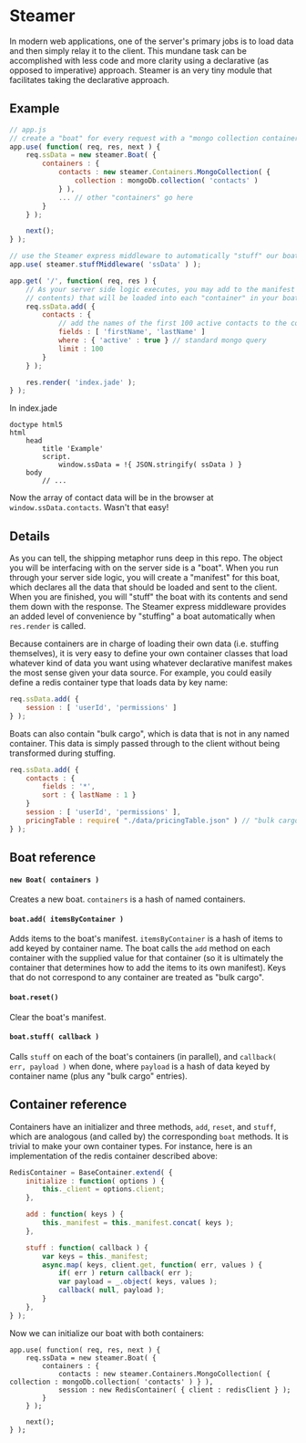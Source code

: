 
# Steamer

In modern web applications, one of the server's primary jobs is to load data and then simply relay it to the client. This mundane task can be accomplished with less code and more clarity using a declarative (as opposed to imperative) approach. Steamer is an very tiny module that facilitates taking the declarative approach.

## Example

```javascript
// app.js
// create a "boat" for every request with a "mongo collection container" named 'contacts'
app.use( function( req, res, next ) {
	req.ssData = new steamer.Boat( {
		containers : {
			contacts : new steamer.Containers.MongoCollection( {
				collection : mongoDb.collection( 'contacts' )
			} ),
			... // other "containers" go here
		}
	} );

	next();
} );

// use the Steamer express middleware to automatically "stuff" our boat when we are done (optional)
app.use( steamer.stuffMiddleware( 'ssData' ) );

app.get( '/', function( req, res ) {
	// As your server side logic executes, you may add to the manifest (i.e. list of 
	// contents) that will be loaded into each "container" in your boat.
	req.ssData.add( {
		contacts : {
			// add the names of the first 100 active contacts to the contact container's manifest
			fields : [ 'firstName', 'lastName' ]
			where : { 'active' : true } // standard mongo query
			limit : 100
		}
	} );

	res.render( 'index.jade' );
} );
```

In index.jade

```jade
doctype html5
html
	head
		title 'Example'
		script.
			window.ssData = !{ JSON.stringify( ssData ) }
	body
		// ...
```

Now the array of contact data will be in the browser at `window.ssData.contacts`. Wasn't that easy!

## Details

As you can tell, the shipping metaphor runs deep in this repo. The object you will be interfacing with on the server side is a "boat". When you run through your server side logic, you will create a "manifest" for this boat, which declares all the data that should be loaded and sent to the client. When you are finished, you will "stuff" the boat with its contents and send them down with the response. The Steamer express middleware provides an added level of convenience by "stuffing" a boat automatically when `res.render` is called.

Because containers are in charge of loading their own data (i.e. stuffing themselves), it is very easy to define your own container classes that load whatever kind of data you want using whatever declarative manifest makes the most sense given your data source. For example, you could easily define a redis container type that loads data by key name:
```javascript
req.ssData.add( {
	session : [ 'userId', 'permissions' ]
} );
```
Boats can also contain "bulk cargo", which is data that is not in any named container. This data is simply passed through to the client without being transformed during stuffing.

```javascript
req.ssData.add( {
	contacts : {
		fields : '*',
		sort : { lastName : 1 }
	}
	session : [ 'userId', 'permissions' ],
	pricingTable : require( "./data/pricingTable.json" ) // "bulk cargo"
} );
```

## Boat reference

#### `new Boat( containers )`

Creates a new boat. `containers` is a hash of named containers.

#### `boat.add( itemsByContainer )`

Adds items to the boat's manifest. `itemsByContainer` is a hash of items to add keyed by container name. The boat calls the `add` method on each container with the supplied value for that container (so it is ultimately the container that determines how to add the items to its own manifest). Keys that do not correspond to any container are treated as "bulk cargo".

#### `boat.reset()`

Clear the boat's manifest.

#### `boat.stuff( callback )`

Calls `stuff` on each of the boat's containers (in parallel), and `callback( err, payload )` when done, where `payload` is a hash of data keyed by container name (plus any "bulk cargo" entries).

## Container reference

Containers have an initializer and three methods, `add`, `reset`, and `stuff`, which are analogous (and called by) the corresponding `boat` methods. It is trivial to make your own container types. For instance, here is an implementation of the redis container described above:

```javascript
RedisContainer = BaseContainer.extend( {
	initialize : function( options ) {
		this._client = options.client;
	},

	add : function( keys ) {
		this._manifest = this._manifest.concat( keys );
	},

	stuff : function( callback ) {
		var keys = this._manifest;
		async.map( keys, client.get, function( err, values ) {
			if( err ) return callback( err );
			var payload = _.object( keys, values );
			callback( null, payload );
		}
	},
} );
```
Now we can initialize our boat with both containers:
```
app.use( function( req, res, next ) {
	req.ssData = new steamer.Boat( {
		containers : {
			contacts : new steamer.Containers.MongoCollection( { collection : mongoDb.collection( 'contacts' ) } ),
			session : new RedisContainer( { client : redisClient } );
		}
	} );

	next();
} );
```
